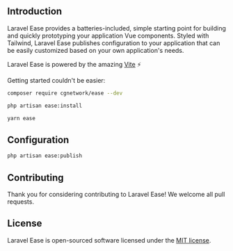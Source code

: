 ## Introduction

Laravel Ease provides a batteries-included, simple starting point for building and quickly prototyping your application Vue components. 
Styled with Tailwind, Laravel Ease publishes configuration to your application that can be easily customized based on your own application's needs.

Laravel Ease is powered by the amazing [Vite](https://vitejs.dev/) ⚡

Getting started couldn't be easier:

```bash
composer require cgnetwork/ease --dev

php artisan ease:install

yarn ease
```

## Configuration

```bash
php artisan ease:publish
```

## Contributing

Thank you for considering contributing to Laravel Ease! We welcome all pull requests.

## License

Laravel Ease is open-sourced software licensed under the [MIT license](LICENSE.md).
